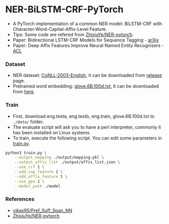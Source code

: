 # NER-BiLSTM-CRF-PyTorch

+ A PyTorch implementation of a common NER model: BiLSTM-CRF with Character-Word-Capital-Affix-Level Feature.
+ Tips: Some code are refered from [ZhixiuYe/NER-pytorch](https://github.com/ZhixiuYe/NER-pytorch).
+ Paper: Bidirectional LSTM-CRF Models for Sequence Tagging - [arXiv](https://arxiv.org/abs/1508.01991)
+ Paper: Deep Affix Features Improve Neural Named Entity Recognizers - [ACL](https://aclanthology.org/S18-2021/)

### Dataset

+ NER dataset: [CoNLL-2003-English](https://www.clips.uantwerpen.be/conll2003/ner/), it can be downloaded from [release](...) page.
+ Pretrained word embedding: [glove.6B.100d.txt](https://nlp.stanford.edu/projects/glove/), it can be downloaded from [here](http://nlp.stanford.edu/data/glove.6B.zip).

### Train

+ First, download eng.testa, eng.testb, eng.train, glove.6B.100d.txt to `./data/` folder.
+ The evaluate script will ask you to have a perl interpreter, commonly it has been installed on Linux systems.
+ To train, execute the following script. You can edit some parameters in [train.py](./train.py).

```bash
python3 train.py \
    --output_mapping ./output/mapping.pkl \
    --output_affix_list ./output/affix_list.json \
    --use_crf 1 \
    --add_cap_feature 1 \
    --add_affix_feature 1 \
    --use_gpu 1 \
    --model_path ./model
```

### References

+ [vikas95/Pref_Suff_Span_NN](https://github.com/vikas95/Pref_Suff_Span_NN)
+ [ZhixiuYe/NER-pytorch](https://github.com/ZhixiuYe/NER-pytorch)
